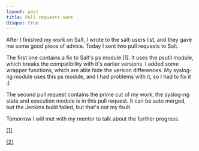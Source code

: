 ```yaml
---
layout: post
title: Pull requests sent
disqus: true
---
```


After I finished my work on Salt, I wrote to the salt-users list, and
they gave me some good piece of advice. Today I sent two pull requests
to Salt.

The first one contains a fix to Salt's ps module [1]. It uses the
psutil module, which breaks the compatibility with it's earlier
versions. I added some wrapper functions, which are able hide the
version differences. My syslog-ng module uses this ps module, and I had
problems with it, so I had to fix it :)

The second pull request contains the prime cut of my work, the
syslog-ng state and execution module is in this pull request. It can be
auto merged, but the Jenkins build failed, but that's not my fault.

Tomorrow I will met with my mentor to talk about the further progress.

[[1]](https://github.com/saltstack/salt/pull/14032)

[[2]](https://github.com/saltstack/salt/pull/14033)
